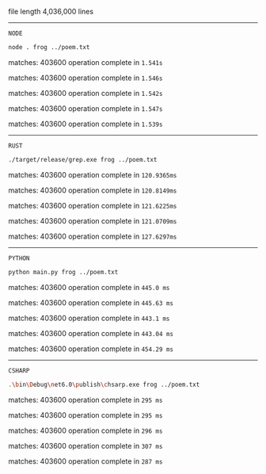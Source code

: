 file length 4,036,000 lines

---
`NODE`
```sh
node . frog ../poem.txt
```
matches:  403600
operation complete in `1.541s`

matches:  403600
operation complete in `1.546s`

matches:  403600
operation complete in `1.542s`

matches:  403600
operation complete in `1.547s`

matches:  403600
operation complete in `1.539s`

---
`RUST`
```sh
./target/release/grep.exe frog ../poem.txt
```
matches: 403600
operation complete in `120.9365ms`

matches: 403600
operation complete in `120.8149ms`

matches: 403600
operation complete in `121.6225ms`

matches: 403600
operation complete in `121.0709ms`

matches: 403600
operation complete in `127.6297ms`

---
`PYTHON`
```sh
python main.py frog ../poem.txt
```
matches: 403600
operation complete in `445.0 ms`

matches: 403600
operation complete in `445.63 ms`

matches: 403600
operation complete in `443.1 ms`

matches: 403600
operation complete in `443.04 ms`

matches: 403600
operation complete in `454.29 ms`

---
`CSHARP`
```sh
.\bin\Debug\net6.0\publish\chsarp.exe frog ../poem.txt
```
matches: 403600
operation complete in `295 ms`

matches: 403600
operation complete in `295 ms`

matches: 403600
operation complete in `296 ms`

matches: 403600
operation complete in `307 ms`

matches: 403600
operation complete in `287 ms`